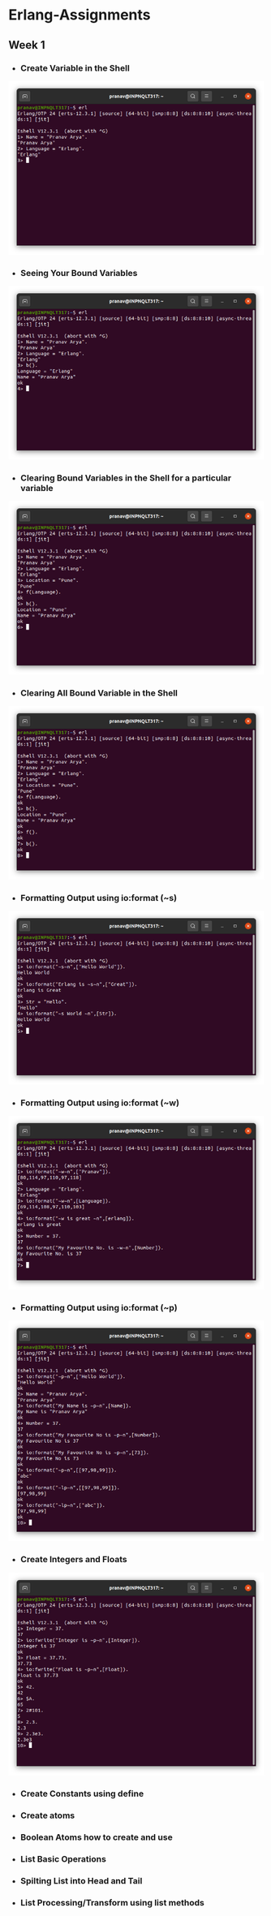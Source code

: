 # Erlang-Assignments
## Week 1

- ### Create Variable in the Shell

![](Screenshots/Create%20Variables%20in%20the%20Shell.png)
    
- ### Seeing Your Bound Variables

![](Screenshots/Seeing%20Your%20Bound%20Variables.png)
    
- ### Clearing Bound Variables in the Shell for a particular variable

![](Screenshots/Clearing%20Bound%20Variables%20in%20the%20Shell%20for%20a%20Particular%20Variable.png)

- ### Clearing All Bound Variable in the Shell

![](Screenshots/Clearing%20All%20Bound%20Variable%20in%20the%20Shell.png)
    
- ### Formatting Output using io:format (~s)

![](Screenshots/Formatting%20Output%20using%20io:format%201.png)

- ### Formatting Output using io:format (~w)

![](Screenshots/Formatting%20Output%20using%20io:format%202.png)

- ### Formatting Output using io:format (~p)

![](Screenshots/Formatting%20Output%20using%20io:format%203.png)
    
- ### Create Integers and Floats

![](Screenshots/Create%20Integers%20and%20Floats.png)
    
- ### Create Constants using define

- ### Create atoms
    
- ### Boolean Atoms how to create and use
    
- ### List Basic Operations
    
- ### Spilting List into Head and Tail
    
- ### List Processing/Transform using list methods
